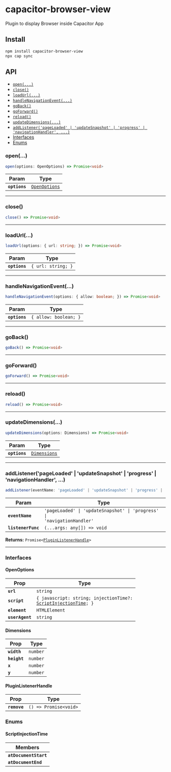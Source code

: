 # capacitor-browser-view

Plugin to display Browser inside Capacitor App

## Install

```bash
npm install capacitor-browser-view
npx cap sync
```

## API

<docgen-index>

* [`open(...)`](#open)
* [`close()`](#close)
* [`loadUrl(...)`](#loadurl)
* [`handleNavigationEvent(...)`](#handlenavigationevent)
* [`goBack()`](#goback)
* [`goForward()`](#goforward)
* [`reload()`](#reload)
* [`updateDimensions(...)`](#updatedimensions)
* [`addListener('pageLoaded' | 'updateSnapshot' | 'progress' | 'navigationHandler', ...)`](#addlistenerpageloaded--updatesnapshot--progress--navigationhandler-)
* [Interfaces](#interfaces)
* [Enums](#enums)

</docgen-index>

<docgen-api>
<!--Update the source file JSDoc comments and rerun docgen to update the docs below-->

### open(...)

```typescript
open(options: OpenOptions) => Promise<void>
```

| Param         | Type                                                |
| ------------- | --------------------------------------------------- |
| **`options`** | <code><a href="#openoptions">OpenOptions</a></code> |

--------------------


### close()

```typescript
close() => Promise<void>
```

--------------------


### loadUrl(...)

```typescript
loadUrl(options: { url: string; }) => Promise<void>
```

| Param         | Type                          |
| ------------- | ----------------------------- |
| **`options`** | <code>{ url: string; }</code> |

--------------------


### handleNavigationEvent(...)

```typescript
handleNavigationEvent(options: { allow: boolean; }) => Promise<void>
```

| Param         | Type                             |
| ------------- | -------------------------------- |
| **`options`** | <code>{ allow: boolean; }</code> |

--------------------


### goBack()

```typescript
goBack() => Promise<void>
```

--------------------


### goForward()

```typescript
goForward() => Promise<void>
```

--------------------


### reload()

```typescript
reload() => Promise<void>
```

--------------------


### updateDimensions(...)

```typescript
updateDimensions(options: Dimensions) => Promise<void>
```

| Param         | Type                                              |
| ------------- | ------------------------------------------------- |
| **`options`** | <code><a href="#dimensions">Dimensions</a></code> |

--------------------


### addListener('pageLoaded' | 'updateSnapshot' | 'progress' | 'navigationHandler', ...)

```typescript
addListener(eventName: 'pageLoaded' | 'updateSnapshot' | 'progress' | 'navigationHandler', listenerFunc: (...args: any[]) => void) => Promise<PluginListenerHandle>
```

| Param              | Type                                                                               |
| ------------------ | ---------------------------------------------------------------------------------- |
| **`eventName`**    | <code>'pageLoaded' \| 'updateSnapshot' \| 'progress' \| 'navigationHandler'</code> |
| **`listenerFunc`** | <code>(...args: any[]) =&gt; void</code>                                           |

**Returns:** <code>Promise&lt;<a href="#pluginlistenerhandle">PluginListenerHandle</a>&gt;</code>

--------------------


### Interfaces


#### OpenOptions

| Prop            | Type                                                                                                         |
| --------------- | ------------------------------------------------------------------------------------------------------------ |
| **`url`**       | <code>string</code>                                                                                          |
| **`script`**    | <code>{ javascript: string; injectionTime?: <a href="#scriptinjectiontime">ScriptInjectionTime</a>; }</code> |
| **`element`**   | <code>HTMLElement</code>                                                                                     |
| **`userAgent`** | <code>string</code>                                                                                          |


#### Dimensions

| Prop         | Type                |
| ------------ | ------------------- |
| **`width`**  | <code>number</code> |
| **`height`** | <code>number</code> |
| **`x`**      | <code>number</code> |
| **`y`**      | <code>number</code> |


#### PluginListenerHandle

| Prop         | Type                                      |
| ------------ | ----------------------------------------- |
| **`remove`** | <code>() =&gt; Promise&lt;void&gt;</code> |


### Enums


#### ScriptInjectionTime

| Members               |
| --------------------- |
| **`atDocumentStart`** |
| **`atDocumentEnd`**   |

</docgen-api>
